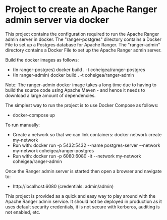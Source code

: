 # Project to create an Apache Ranger admin server via docker

This project contains the configuration required to run the Apache Ranger
admin server in docker. The "ranger-postgres" directory contains a Docker File
to set up a Postgres database for Apache Ranger. The "ranger-admin" directory
contains a Docker File to set up the Apache Ranger admin server.

Build the docker images as follows:

 * (In ranger-postgres) docker build . -t coheigea/ranger-postgres
 * (In ranger-admin) docker build . -t coheigea/ranger-admin

Note: The ranger-admin docker image takes a long time due to having to build
the source code using Apache Maven - and hence it needs to download a large
amount of dependencies.

The simplest way to run the project is to use Docker Compose as follows:

 * docker-compose up

To run manually:

 * Create a network so that we can link containers: docker network create my-network
 * Run with: docker run -p 5432:5432 --name postgres-server --network my-network coheigea/ranger-postgres
 * Run with: docker run -p 6080:6080 -it --network my-network coheigea/ranger-admin

Once the Ranger admin server is started then open a browser and navigate to:

 * http://localhost:6080 (credentials: admin/admin)

This project is provided as a quick and easy way to play around with the
Apache Ranger admin service. It should not be deployed in production as
it uses default security credentials, it is not secure with kerberos, auditing
is not enabled, etc.
